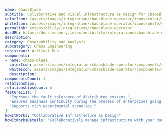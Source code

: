 ```yaml
---
name: ChaosBlade
subtitle: Collaborative and visual infrastructure as design for ChaosBlade
colorIcon: /assets/images/integration/chaosblade-operator/icons/color/chaosblade-operator-color.svg
whiteIcon: /assets/images/integration/chaosblade-operator/icons/white/chaosblade-operator-white.svg
permalink: extensibility/integrations/chaosblade-operator
docURL: https://docs.meshery.io/extensibility/integrations/chaosblade-operator
description: 
category: Observability and Analysis
subcategory: Chaos Engineering
registrant: Artifact Hub
components: 
- name: chaos-blade
  colorIcon: assets/images/integration/chaosblade-operator/components/chaos-blade/icons/color/chaos-blade-color.svg
  whiteIcon: assets/images/integration/chaosblade-operator/components/chaos-blade/icons/white/chaos-blade-white.svg
  description: 
componentsCount: 1
relationships: 
relationshipsCount: 0
featureList: [
  "Improves the fault tolerance of distributed systems.",
  "Ensures business continuity during the process of enterprises going to cloud or moving to cloud native systems.",
  "Supports rich experimental scenarios."
]
howItWorks: "Collaborative Infrastructure as Design"
howItWorksDetails: "Collaboratively manage infrastructure with your coworkers synchronously sharing the same designs."
---
```

